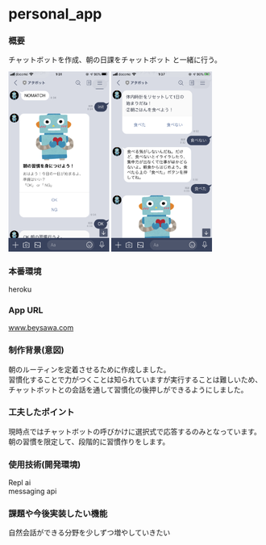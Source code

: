 # personal_app

### 概要
 チャットボットを作成、朝の日課をチャットボット と一緒に行う。
 
<img src="https://github.com/sawabe32/personal_app/blob/master/IMG_FA083511A80A-1.jpeg" width=200> <img src="https://github.com/sawabe32/personal_app/blob/master/IMG_96555568C35A-1.jpeg" width=200>  
 
### 本番環境
 heroku

### App URL
 www.beysawa.com
 
### 制作背景(意図)
 朝のルーティンを定着させるために作成しました。  
 習慣化することで力がつくことは知られていますが実行することは難しいため、  
 チャットボットとの会話を通して習慣化の後押しができるようにしました。
 
### 工夫したポイント
 現時点ではチャットボットの呼びかけに選択式で応答するのみとなっています。  
 朝の習慣を限定して、段階的に習慣作りをします。
 
### 使用技術(開発環境)
 Repl ai  
 messaging api  

### 課題や今後実装したい機能
 自然会話ができる分野を少しずつ増やしていきたい
